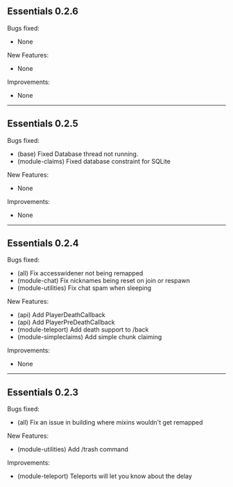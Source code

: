 ## Essentials 0.2.6

Bugs fixed:

- None

New Features:

- None

Improvements:

- None


---
## Essentials 0.2.5

Bugs fixed:

- (base) Fixed Database thread not running.
- (module-claims) Fixed database constraint for SQLite

New Features:

- None

Improvements:

- None


---
## Essentials 0.2.4

Bugs fixed:

- (all) Fix accesswidener not being remapped
- (module-chat) Fix nicknames being reset on join or respawn
- (module-utilities) Fix chat spam when sleeping

New Features:

- (api) Add PlayerDeathCallback
- (api) Add PlayerPreDeathCallback
- (module-teleport) Add death support to /back
- (module-simpleclaims) Add simple chunk claiming

Improvements:

- None


---
## Essentials 0.2.3

Bugs fixed:

- (all) Fix an issue in building where mixins wouldn't get remapped

New Features:

- (module-utilities) Add /trash command 

Improvements:

- (module-teleport) Teleports will let you know about the delay
